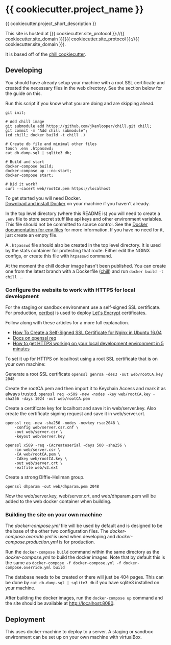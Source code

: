 # {{ cookiecutter.project_name }}

{{ cookiecutter.project_short_description }}

This site is hosted at [{{ cookiecutter.site_protocol }}://{{ cookiecutter.site_domain }}]({{ cookiecutter.site_protocol }}://{{ cookiecutter.site_domain }}).

It is based off of the [chill cookiecutter](https://github.com/jkenlooper/cookiecutter-chill).

## Developing

You should have already setup your machine with a root SSL certificate and
created the necessary files in the web directory. See the section below for the
guide on this.

Run this script if you know what you are doing and are skipping ahead.  
```
git init;

# Add chill image
git submodule add https://github.com/jkenlooper/chill.git chill;
git commit -m "Add chill submodule";
(cd chill; docker build -t chill .)

# Create db file and minimal other files
touch .env .htpasswd;
cat db.dump.sql | sqlite3 db;

# Build and start
docker-compose build;
docker-compose up --no-start;
docker-compose start;

# Did it work?
curl --cacert web/rootCA.pem https://localhost
```

To get started you will need Docker.  
[Download and install Docker](https://www.docker.com/community-edition#/download)
on your machine if you haven't already.

In the top level directory (where this README is) you will need to create
a `.env` file to store secret stuff like api keys and other environment
variables.  This file should not be committed to source control. See the 
[Docker documentation for env files](https://docs.docker.com/compose/env-file/)
for more information. If you have no need for it, just create an empty file.

A `.htpasswd` file should also be created in the top level directory.  It is
used by the stats container for protecting that route.  Either edit the NGINX
configs, or create this file with `htpasswd` command.

At the moment the chill docker image hasn't been published.  You can create one from the
latest branch with a Dockerfile ([chill](https://github.com/jkenlooper/chill))
and run `docker build -t chill .`.

### Configure the website to work with HTTPS for local development

For the staging or sandbox environment use a self-signed SSL certificate.  For production, [certbot](https://certbot.eff.org/) is used to
deploy [Let's Encrypt](https://letsencrypt.org/) certificates.

Follow along with these articles for a more full explanation.

- [How To Create a Self-Signed SSL Certificate for Nginx in Ubuntu 16.04](https://www.digitalocean.com/community/tutorials/how-to-create-a-self-signed-ssl-certificate-for-nginx-in-ubuntu-16-04)
- [Docs on openssl req](https://www.openssl.org/docs/manmaster/man1/req.html)
- [How to get HTTPS working on your local development environment in 5 minutes](https://medium.freecodecamp.org/how-to-get-https-working-on-your-local-development-environment-in-5-minutes-7af615770eec)

To set it up for HTTPS on localhost using a root SSL certificate that is on your own machine:

Generate a root SSL certificate
`openssl genrsa -des3 -out web/rootCA.key 2048`

Create the rootCA.pem and then import it to Keychain Access and mark it as always trusted.
`openssl req -x509 -new -nodes -key web/rootCA.key -sha256 -days 1024 -out web/rootCA.pem`

Create a certificate key for localhost and save it in web/server.key. Also
create the certificate signing request and save it in web/server.crt.

```
openssl req -new -sha256 -nodes -newkey rsa:2048 \
	-config web/server.csr.cnf \
	-out web/server.csr \
	-keyout web/server.key

openssl x509 -req -CAcreateserial -days 500 -sha256 \
	-in web/server.csr \
	-CA web/rootCA.pem \
	-CAkey web/rootCA.key \
	-out web/server.crt \
	-extfile web/v3.ext
```

Create a strong Diffie-Hellman group.

```
openssl dhparam -out web/dhparam.pem 2048
```

Now the web/server.key, web/server.crt, and web/dhparam.pem will be added to the web docker container when building.

### Building the site on your own machine

The _docker-compose.yml_ file will be used by default and is designed to be the
base of the other two configuration files.  The _docker-compose.override.yml_
is used when developing and _docker-compose.production.yml_ is for production.

Run the `docker-compose build` command within the same directory as the
_docker-compose.yml_ to build the docker images.  Note that by default this is
the same as 
`docker-compose -f docker-compose.yml -f docker-compose.override.yml build`

The database needs to be created or there will just be 404 pages.  This can be
done by `cat db.dump.sql | sqlite3 db` if you have sqlite3 installed on your
machine.

After building the docker images, run the `docker-compose up` command and the
site should be available at [http://localhost:8080](http://localhost:8080).

## Deployment

This uses docker-machine to deploy to a server.  A staging or sandbox
environment can be set up on your own machine with virtualBox.  

